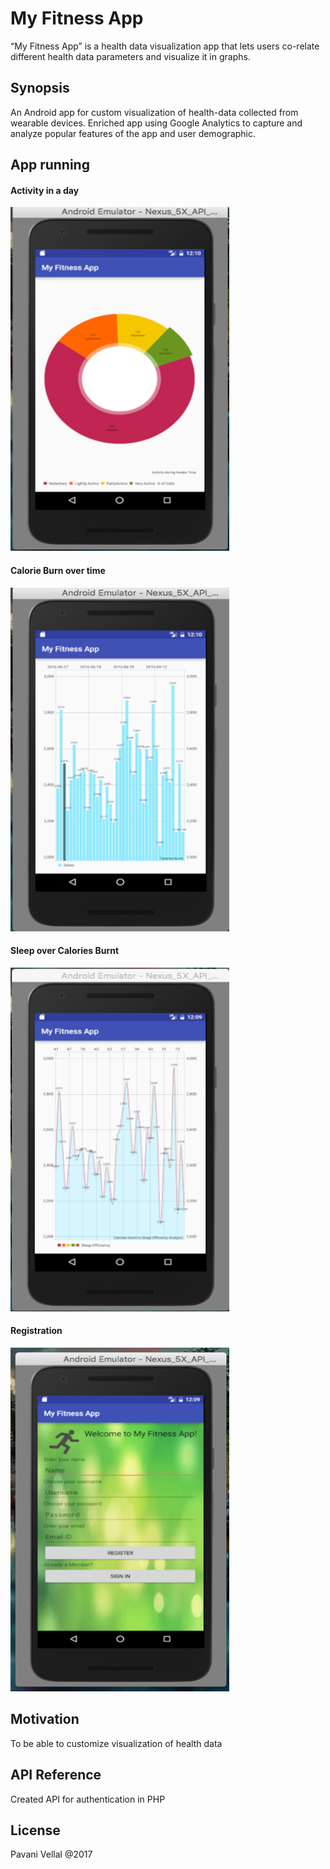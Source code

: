 # My Fitness App

 “My Fitness App” is a health data visualization app that lets users co-relate different health data parameters and visualize it in graphs.

## Synopsis

   An Android app for custom visualization of health-data collected from wearable devices. Enriched app using Google Analytics to capture and analyze popular features of the app and user demographic.

## App running

#### Activity in a day

<img src="images/activity.png" width="350px" height="550px" />

#### Calorie Burn over time
<img src="images/calorieBurn.png" width="350px" height="550px" />

#### Sleep over Calories Burnt
<img src="images/sleep.png" width="350px" height="550px" />

#### Registration
<img src="images/registration.png" width="350px" height="550px" />


## Motivation

To be able to customize visualization of health data

## API Reference

Created API for authentication in PHP

## License

Pavani Vellal @2017
